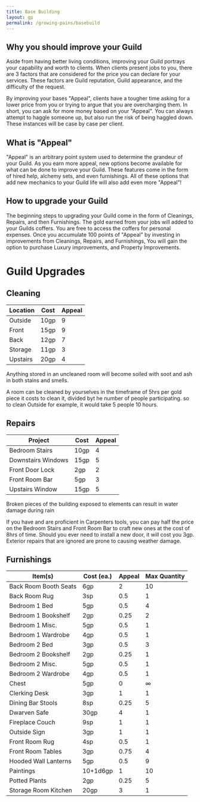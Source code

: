```yaml
---
title: Base Building
layout: gp
permalink: /growing-pains/basebuild
---
```


## Why you should improve your Guild

Aside from having better living conditions, improving your Guild portrays your capability and worth to clients. When clients present jobs to you, there are 3 factors that are considered for the price you can declare for your services. These factors are Guild reputation, Guild appearance, and the difficulty of the request.

By improving your bases "Appeal", clients have a tougher time asking for a lower price from you or trying to argue that you are overcharging them. In short, you can ask for more money based on your "Appeal". You can always attempt to haggle someone up, but also run the risk of being haggled down. These instances will be case by case per client.
  
## What is "Appeal"

"Appeal" is an arbitrary point system used to determine the grandeur of your Guild. As you earn more appeal, new options become available for what can be done to improve your Guild. These features come in the form of hired help, alchemy sets, and even furnishings. All of these options that add new mechanics to your Guild life will also add even more "Appeal"!

## How to upgrade your Guild

The beginning steps to upgrading your Guild come in the form of Cleanings, Repairs, and then Furnishings. The gold earned from your jobs will added to your Guilds coffers. You are free to access the coffers for personal expenses. Once you accumulate 100 points of "Appeal" by investing in improvements from Cleanings, Repairs, and Furnishings, You will gain the option to purchase Luxury improvements, and Property Improvements.

# Guild Upgrades

## Cleaning

| Location | Cost | Appeal |
| -------- | ---- | ------ |
| Outside  | 10gp | 9      |
| Front    | 15gp | 9      |
| Back     | 12gp | 7      |
| Storage  | 11gp | 3      |
| Upstairs | 20gp | 4      |

Anything stored in an uncleaned room will become soiled with soot and ash in both stains and smells.

A room can be cleaned by yourselves in the timeframe of 5hrs per gold piece it costs to clean it, divided byt he number of people participating. so to clean Outside for example, it would take 5 people 10 hours.

## Repairs

| Project            | Cost | Appeal |
| ------------------ | ---- | ------ |
| Bedroom Stairs     | 10gp | 4      |
| Downstairs Windows | 15gp | 5      |
| Front Door Lock    | 2gp  | 2      |
| Front Room Bar     | 5gp  | 3      |
| Upstairs Window    | 15gp | 5      |

Broken pieces of the building exposed to elements can result in water damage during rain

If you have and are proficient in Carpenters tools, you can pay half the price on the Bedroom Stairs and Front Room Bar to craft new ones at the cost of 8hrs of time. Should you ever need to install a new door, it will cost you 3gp. Exterior repairs that are ignored are prone to causing weather damage.

## Furnishings

| Item(s)               | Cost (ea.) | Appeal | Max Quantity |
| --------------------- | ---------- | ------ | ------------ |
| Back Room Booth Seats | 6gp        | 2      | 10           |
| Back Room Rug         | 3sp        | 0.5    | 1            |
| Bedroom 1 Bed         | 5gp        | 0.5    | 4            |
| Bedroom 1 Bookshelf   | 2gp        | 0.25   | 2            |
| Bedroom 1 Misc.       | 5gp        | 0.5    | 1            |
| Bedroom 1 Wardrobe    | 4gp        | 0.5    | 1            |
| Bedroom 2 Bed         | 3gp        | 0.5    | 3            |
| Bedroom 2 Bookshelf   | 2gp        | 0.25   | 1            |
| Bedroom 2 Misc.       | 5gp        | 0.5    | 1            |
| Bedroom 2 Wardrobe    | 4gp        | 0.5    | 1            |
| Chest                 | 5gp        | 0      | ∞            |
| Clerking Desk         | 3gp        | 1      | 1            |
| Dining Bar Stools     | 8sp        | 0.25   | 5            |
| Dwarven Safe          | 30gp       | 4      | 1            |
| Fireplace Couch       | 9sp        | 1      | 1            |
| Outside Sign          | 3gp        | 1      | 1            |
| Front Room Rug        | 4sp        | 0.5    | 1            |
| Front Room Tables     | 3gp        | 0.75   | 4            |
| Hooded Wall Lanterns  | 5gp        | 0.5    | 9            |
| Paintings             | 10+1d6gp   | 1      | 10           |
| Potted Plants         | 2gp        | 0.25   | 5            |
| Storage Room Kitchen  | 20gp       | 3      | 1            |
